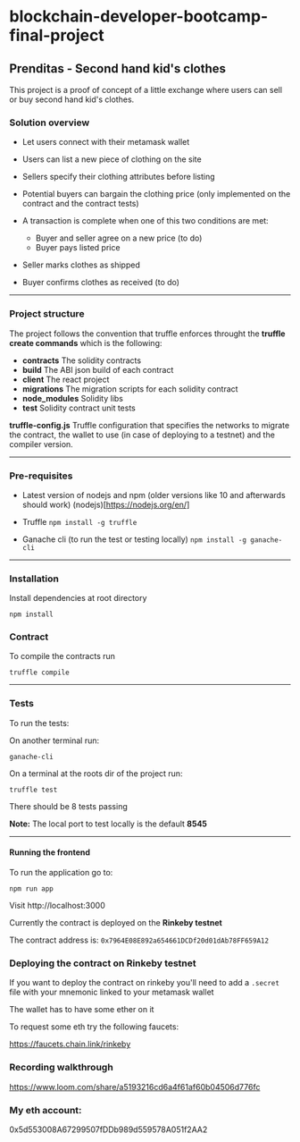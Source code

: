 # blockchain-developer-bootcamp-final-project

## Prenditas - Second hand kid's clothes

This project is a proof of concept of a little exchange where users can sell or buy second hand kid's clothes.

### Solution overview

- Let users connect with their metamask wallet
- Users can list a new piece of clothing on the site
- Sellers specify their clothing attributes before listing
- Potential buyers can bargain the clothing price (only implemented on the contract and the contract tests)

- A transaction is complete when one of this two conditions are met:
  - Buyer and seller agree on a new price (to do)
  - Buyer pays listed price

- Seller marks clothes as shipped
- Buyer confirms clothes as received (to do)

---

### Project structure

The project follows the convention that truffle enforces throught the **truffle create commands** which is
the following:

- **contracts**
The solidity contracts
- **build**
The ABI json build of each contract
- **client**
The react project
- **migrations**
The migration scripts for each solidity contract
- **node_modules**
Solidity libs
- **test**
Solidity contract unit tests

**truffle-config.js**
Truffle configuration that specifies the networks to migrate the contract, the
wallet to use (in case of deploying to a testnet) and the compiler version.

---

### Pre-requisites

- Latest version of nodejs and npm (older versions like 10 and afterwards should work)
(nodejs)[https://nodejs.org/en/]

- Truffle
`npm install -g truffle`

- Ganache cli (to run the test or testing locally)
`npm install -g ganache-cli`

---

### Installation

Install dependencies at root directory

`npm install`

### Contract

To compile the contracts run

`truffle compile`

---

### Tests

To run the tests:

On another terminal run:

`ganache-cli`

On a terminal at the roots dir of the project run:

`truffle test`

There should be 8 tests passing

**Note:** The local port to test locally is the default **8545**

---

#### Running the frontend

To run the application go to:

`npm run app`

Visit http://localhost:3000

Currently the contract is deployed on the **Rinkeby testnet**

The contract address is: `0x7964E08E892a654661DCDf20d01dAb78FF659A12`

### Deploying the contract on Rinkeby testnet

If you want to deploy the contract on rinkeby you'll need to add a
`.secret` file with your mnemonic linked to your metamask wallet

The wallet has to have some ether on it

To request some eth try the following faucets:

https://faucets.chain.link/rinkeby

### Recording walkthrough
https://www.loom.com/share/a5193216cd6a4f61af60b04506d776fc

### My eth account:
0x5d553008A67299507fDDb989d559578A051f2AA2

